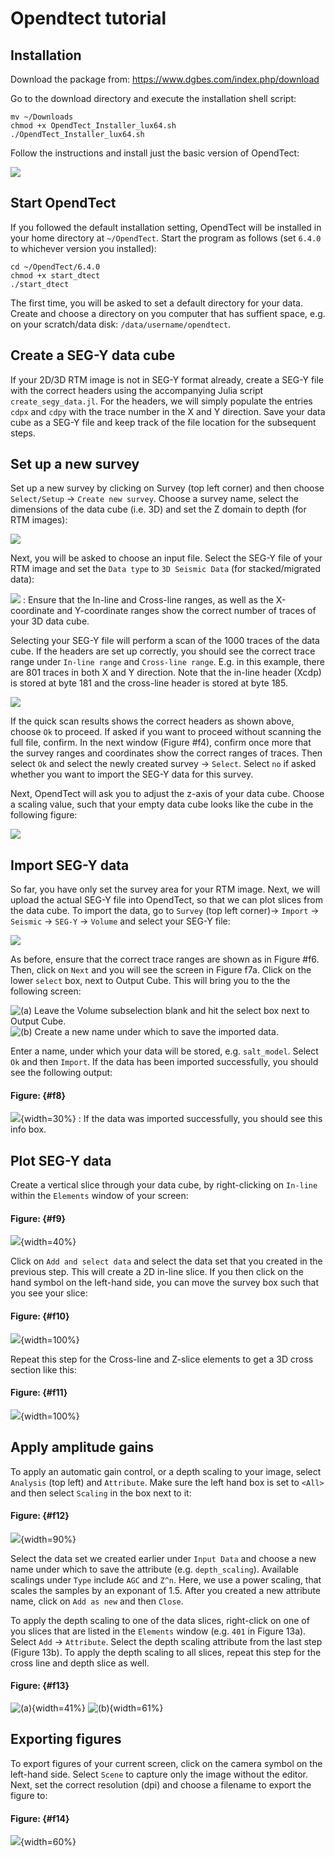 # Opendtect tutorial

## Installation

Download the package from: https://www.dgbes.com/index.php/download

Go to the download directory and execute the installation shell script:

```
mv ~/Downloads
chmod +x OpendTect_Installer_lux64.sh
./OpendTect_Installer_lux64.sh
```

Follow the instructions and install just the basic version of OpendTect:


![](figures/figure1.png)


## Start OpendTect

If you followed the default installation setting, OpendTect will be installed in your home directory at `~/OpendTect`. Start the program as follows (set `6.4.0` to whichever version you installed):

```
cd ~/OpendTect/6.4.0
chmod +x start_dtect
./start_dtect
```

The first time, you will be asked to set a default directory for your data. Create and choose a directory on you computer that has suffient space, e.g. on your scratch/data disk: `/data/username/opendtect`.


## Create a SEG-Y data cube

If your 2D/3D RTM image is not in SEG-Y format already, create a SEG-Y file with the correct headers using the accompanying Julia script `create_segy_data.jl`. For the headers, we will simply populate the entries `cdpx` and `cdpy` with the trace number in the X and Y direction. Save your data cube as a SEG-Y file and keep track of the file location for the subsequent steps.


## Set up a new survey

Set up a new survey by clicking on Survey (top left corner) and then choose `Select/Setup` -> `Create new survey`. Choose a survey name, select the dimensions of the data cube (i.e. 3D) and set the Z domain to depth (for RTM images):


![](figures/figure2.png)


Next, you will be asked to choose an input file. Select the SEG-Y file of your RTM image and set the `Data type` to `3D Seismic Data` (for stacked/migrated data):

![](figures/figure3.png)
: Ensure that the In-line and Cross-line ranges, as well as the X-coordinate and Y-coordinate ranges show the correct number of traces of your 3D data cube.

Selecting your SEG-Y file will perform a scan of the 1000 traces of the data cube. If the headers are set up correctly, you should see the correct trace range under `In-line range` and `Cross-line range`. E.g. in this example, there are 801 traces in both X and Y direction. Note that the in-line header (Xcdp) is stored at byte 181 and the cross-line header is stored at byte 185.


![](figures/figure4.png)


If the quick scan results shows the correct headers as shown above, choose `Ok` to proceed. If asked if you want to proceed without scanning the full file, confirm. In the next window (Figure #f4), confirm once more that the survey ranges and coordinates show the correct ranges of traces. Then select `Ok` and select the newly created survey -> `Select`. Select `no` if asked whether you want to import the SEG-Y data for this survey.

Next, OpendTect will ask you to adjust the z-axis of your data cube. Choose a scaling value, such that your empty data cube looks like the cube in the following figure:

![](figures/figure5.png)


## Import SEG-Y data

So far, you have only set the survey area for your RTM image. Next, we will upload the actual SEG-Y file into OpendTect, so that we can plot slices from the data cube. To import the data, go to `Survey` (top left corner)-> `Import` -> `Seismic` -> `SEG-Y` -> `Volume` and select your SEG-Y file:


![](figures/figure6.png)


As before, ensure that the correct trace ranges are shown as in Figure #f6. Then, click on `Next` and you will see the screen in Figure f7a. Click on the lower `select` box, next to Output Cube. This will bring you to the the following screen:


![(a) Leave the Volume subselection blank and hit the select box next to Output Cube.](figures/figure7a.png)
![(b) Create a new name under which to save the imported data.](figures/figure7b.png)

Enter a name, under which your data will be stored, e.g. `salt_model`. Select `Ok` and then `Import`. If the data has been imported successfully, you should see the following output:

#### Figure: {#f8}
![](figures/figure8.png){width=30%}
: If the data was imported successfully, you should see this info box.


## Plot SEG-Y data

Create a vertical slice through your data cube, by right-clicking on `In-line` within the `Elements` window of your screen:

#### Figure: {#f9}
![](figures/figure9.png){width=40%}

Click on `Add and select data` and select the data set that you created in the previous step. This will create a 2D in-line slice. If you then click on the hand symbol on the left-hand side, you can move the survey box such that you see your slice:

#### Figure: {#f10}
![](figures/figure10.png){width=100%}

Repeat this step for the Cross-line and Z-slice elements to get a 3D cross section like this:

#### Figure: {#f11}
![](figures/figure11.png){width=100%}


## Apply amplitude gains

To apply an automatic gain control, or a depth scaling to your image, select `Analysis` (top left) and `Attribute`. Make sure the left hand box is set to `<All>` and then select `Scaling` in the box next to it:


#### Figure: {#f12}
![](figures/figure12.png){width=90%}

Select the data set we created earlier under `Input Data` and choose a new name under which to save the attribute (e.g. `depth_scaling`). Available scalings under `Type` include `AGC` and `Z^n`. Here, we use a power scaling, that scales the samples by an exponant of 1.5. After you created a new attribute name, click on `Add as new` and then `Close`.


To apply the depth scaling to one of the data slices, right-click on one of you slices that are listed in the `Elements` window (e.g. `401` in Figure 13a). Select `Add` -> `Attribute`. Select the depth scaling attribute from the last step (Figure 13b). To apply the depth scaling to all slices, repeat this step for the cross line and depth slice as well.


#### Figure: {#f13}
![(a)](figures/figure13a.png){width=41%}
![(b)](figures/figure13b.png){width=61%}


## Exporting figures

To export figures of your current screen, click on the camera symbol on the left-hand side. Select `Scene` to capture only the image without the editor. Next, set the correct resolution (dpi) and choose a filename to export the figure to:

#### Figure: {#f14}
![](figures/figure14.png){width=60%}
